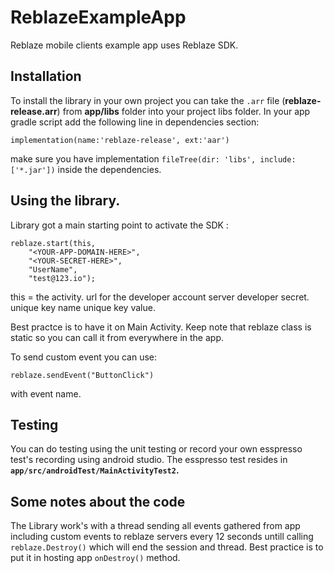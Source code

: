# ReblazeExampleApp
Reblaze mobile clients example app uses Reblaze SDK.

## Installation

To install the library in your own project you can take the `.arr` file (**reblaze-release.arr**) from **app/libs** folder
into your project libs folder. In your app gradle script add the following line in dependencies section:

    implementation(name:'reblaze-release', ext:'aar')

make sure you have implementation `fileTree(dir: 'libs', include: ['*.jar'])` inside the dependencies.

## Using the library.

Library got a main starting point to activate the SDK :

    reblaze.start(this, 
    	"<YOUR-APP-DOMAIN-HERE>", 
    	"<YOUR-SECRET-HERE>", 
    	"UserName",
    	"test@123.io");

this = the activity.
url for the developer account server 
developer secret.
unique key name 
unique key value.

Best practce is to have it on Main Activity. Keep note that reblaze class is static so you can call it from 
everywhere in the app. 

To send custom event you can use: 

    reblaze.sendEvent("ButtonClick") 

with event name.

## Testing

You can do testing using the unit testing or record your own esspresso test's recording using android studio.
The esspresso test resides in **`app/src/androidTest/MainActivityTest2`.** 

## Some notes about the code

The Library work's with a thread sending all events gathered from app including custom events 
to reblaze servers every 12 seconds untill calling `reblaze.Destroy()` which will end the session
and thread. Best practice is to put it in hosting app `onDestroy()` method.
